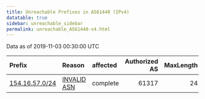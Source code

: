 ```yaml
---
title: Unreachable Prefixes in AS61440 (IPv4)
datatable: true
sidebar: unreachable_sidebar
permalink: unreachable_AS61440-v4.html
---
```


Data as of 2019-11-03 00:30:00 UTC


<div class="datatable-begin"></div>

| Prefix                                                 | Reason                                                                                                | affected   |   Authorized AS |   MaxLength | Anchor                                           |   unreachable /24s |
|:-------------------------------------------------------|:------------------------------------------------------------------------------------------------------|:-----------|----------------:|------------:|:-------------------------------------------------|-------------------:|
| [154.16.57.0/24](https://stat.ripe.net/154.16.57.0/24) | [INVALID ASN](https://rpki-validator.ripe.net/announcement-preview?asn=AS61440&prefix=154.16.57.0/24) | complete   |           61317 |          24 | [AfriNIC](unreachable_AfriNIC_RPKI_Root-v4.html) |                  1 |

<div class="datatable-end"></div>
